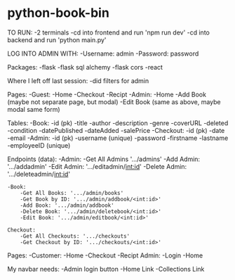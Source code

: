 # python-book-bin
TO RUN:
-2 terminals
-cd into frontend and run 'npm run dev'
-cd into backend and run 'python main.py'

LOG INTO ADMIN WITH:
-Username: admin
-Password: password

Packages:
-flask
-flask sql alchemy
-flask cors
-react

Where I left off last session:
-did filters for admin

Pages:
-Guest:
-Home
-Checkout
-Recipt
-Admin:
-Home
-Add Book (maybe not separate page, but modal)
-Edit Book (same as above, maybe modal same form)

Tables:
-Book:
-id (pk)
-title
-author
-description
-genre
-coverURL
-deleted
-condition
-datePublished
-dateAdded
-salePrice
-Checkout:
-id (pk)
-date
-email
-Admin:
-id (pk)
-username (unique)
-password
-firstname
-lastname
-employeeID (unique)

Endpoints (data):
-Admin:
-Get All Admins '.../admins'
-Add Admin: '.../addadmin'
-Edit Admin: '.../editadmin/<int:id>'
-Delete Admin: '.../deleteadmin/<int:id>'

    -Book:
        -Get All Books: '.../admin/books'
        -Get Book by ID: '.../admin/addbook/<int:id>'
        -Add Book: '.../admin/addbook'
        -Delete Book: '.../admin/deletebook/<int:id>'
        -Edit Book: '.../admin/editbook/<int:id>'

    Checkout:
        -Get All Checkouts: '.../checkouts'
        -Get Checkout by ID: '.../checkouts/<int:id>'

Pages:
-Customer:
-Home
-Checkout
-Recipt
Admin:
-Login
-Home

My navbar needs:
-Admin login button
-Home Link
-Collections Link
